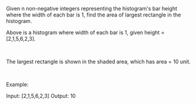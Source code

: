 Given n non-negative integers representing the histogram&#39;s bar height where the width of each bar is 1, find the area of largest rectangle in the histogram.


Above is a histogram where width of each bar is 1, given height = [2,1,5,6,2,3].

&nbsp;


The largest rectangle is shown in the shaded area, which has area = 10 unit.

&nbsp;

Example:


Input: [2,1,5,6,2,3]
Output: 10

